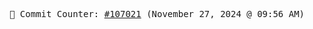 <p align="center">
    <samp>
        📮 Commit Counter: <a href="https://github.com/Javascript-void0/Javascript-void0/commits/main">#107021</a> (November 27, 2024 @ 09:56 AM)
    </samp>
</p>